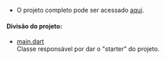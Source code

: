 - O projeto completo pode ser acessado [aqui](https://github.com/SabrinaKaren/flutter-projects/tree/master/35_get_whatsapp_bloc).  

#### Divisão do projeto:
- [main.dart](https://github.com/SabrinaKaren/flutter-projects/blob/master/35_get_whatsapp_bloc/lib/main.dart)  
Classe responsável por dar o "starter" do projeto.
